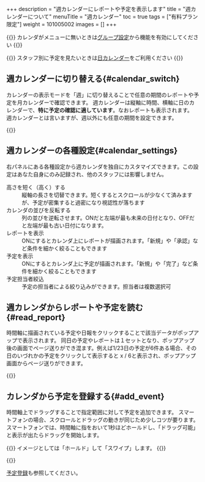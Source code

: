 +++
description = "週カレンダーにレポートや予定を表示します"
title = "週カレンダーについて"
menuTitle = "週カレンダー"
toc = true
tags = ["有料プラン限定"]
weight = 101005002
images = []
+++


{{<info>}}
カレンダがメニューに無いときは[グループ設定](/docs/manual/initial-setting/setting-group/#edit)から機能を有効にしてください
{{</info>}}

{{<info>}}
スタッフ別に予定を見たいときは[日カレンダー](/docs/manual/calendar/dayly/)をご利用ください
{{</info>}}



## 週カレンダーに切り替える{#calendar_switch}

カレンダーの表示モードを「週」に切り替えることで任意の期間のレポートや予定を月カレンダーで確認できます。
週カレンダーは縦軸に時間、横軸に日のカレンダーで、**特に予定の確認に適しています**。なおレポートも表示されます。
週カレンダーとは言いますが、週以外にも任意の期間を設定できます。


{{<appscreen filename="weekly-calendar" msg="表示切替で「週カレンダー」に表示を切り替えた画面イメージ。">}}


## 週カレンダーの各種設定{#calendar_settings}

右パネルにある各種設定から週カレンダを独自にカスタマイズできます。この設定はあなた自身にのみ記録され、他のスタッフには影響しません。


<dl class="basic">
<dt>高さを短く（高く）する</dt>
<dd>縦軸の長さを切替できます。短くするとスクロールが少なくて済みますが、予定が密集すると過密になり視認性が落ちます</dd>
<dt>カレンダの並びを反転する</dt>
<dd>列の並びを逆転させます。ONだと左端が最も未来の日付となり、OFFだと左端が最も古い日付になります。</dd>
<dt>レポートを表示</dt>
<dd>ONにするとカレンダ上にレポートが描画されます。「新規」や「承認」など条件を細かく絞ることもできます</dd>
<dt>予定を表示</dt>
<dd>ONにするとカレンダ上に予定が描画されます。「新規」や「完了」など条件を細かく絞ることもできます</dd>
<dt>予定担当者絞込</dt>
<dd>予定の担当者による絞り込みができます。担当者は複数選択可</dd>
</dl>

## 週カレンダからレポートや予定を読む{#read_report}

時間軸に描画されている予定や日報をクリックすることで該当データがポップアップで表示されます。
同日の予定やレポートは１セットとなり、ポップアップ後の画面でページ送りができ混ます。例えば1/23日の予定が6件ある場合、その日のいづれかの予定をクリックして表示すると x / 6と表示され、ポップアップ画面からページ送りができます。

{{<appscreen filename="show-event" msg="予定のポップアップ表示。同日の予定も同時にセットされる">}}



## カレンダから予定を登録する{#add_event}

時間軸上でドラッグすることで指定範囲に対して予定を追加できます。
スマートフォンの場合、スクロールとドラッグの動きが同じため少しコツが要ります。
スマートフォンでは、時間軸に指をおいて1秒ほどホールドし、「ドラッグ可能」と表示が出たらドラッグを開始します。


{{<alice pos="left" icon="phone">}}
イメージとしては「ホールド」して「スワイプ」します。
{{</alice>}}

{{<appscreen filename="drag-event-add" msg="予定をドラッグ操作で簡単に追加できます">}}



[予定登録](/docs/manual/event/add/)も参照してください。